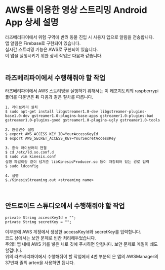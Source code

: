 # AWS를 이용한 영상 스트리밍 Android App 상세 설명
라즈베리파이에서 위험 구역에 반려 동물 진입 시 사용자 앱으로 알림을 전송합니다.<br>
앱 알림은 Firebase로 구현되어 있습니다.<br>
실시간 스트리밍 기능은 AWS로 구현되어 있습니다.<br>
이 앱을 실행시키기 위한 상세 작업은 다음과 같습니다. <br>
<br>

## 라즈베리파이에서 수행해줘야 할 작업
라즈베리파이에서 AWS 스트리밍을 실행하기 위해서는 이 레포지토리의 raspberrypi 폴더를 다운받은 뒤 다음과 같은 절차를 따릅니다.<br>
```
1. 라이브러리 설치
$ sudo apt-get install libgstreamer1.0-dev libgstreamer-plugins-base1.0-dev gstreamer1.0-plugins-base-apps gstreamer1.0-plugins-bad gstreamer1.0-plugins-good gstreamer1.0-plugins-ugly gstreamer1.0-tools

2. 환경변수 설정
$ export AWS_ACCESS_KEY_ID=YourAccessKeyId
$ export AWS_SECRET_ACCESS_KEY=YourSecretAccessKey

3. 종속 라이브러리 연결
$ cd /etc/ld.so.conf.d
$ sudo vim kinesis.conf
실행 파일이랑 같이 넘겨준 libKinesisProducer.so 등이 저장되어 있는 경로 입력
$ sudo ldconfig

4. 실행
$./KinesisStreaming.out <streaming name>
```
<br>

## 안드로이드 스튜디오에서 수행해줘야 할 작업
```
private String accessKeyId = "";
private String secretKey = "";
```
이부분에 AWS 계정에서 생성한 accessKeyId와 secretKey를 입력합니다.<br>
코드 상에서는 보안 문제로 빈칸 처리해두었습니다.<br>
주의!! 앱 내에 AWS 키를 넣은 채로 깃에 푸시하면 안됩니다. 보안 문제로 메일이 쇄도할겁니다.<br>
위의 라즈베리파이에서 수행해줘야 할 작업에서 4번 부분의 <streaming name>은 앱의 AWSManager의 37번째 줄의 arten을 사용하면 됩니다.<br>
